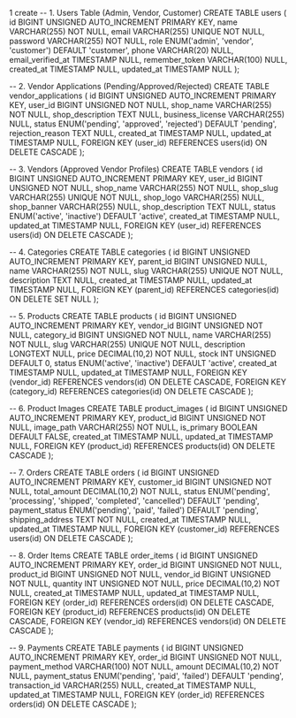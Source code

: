 1 create
-- 1. Users Table (Admin, Vendor, Customer)
CREATE TABLE users (
id BIGINT UNSIGNED AUTO_INCREMENT PRIMARY KEY,
name VARCHAR(255) NOT NULL,
email VARCHAR(255) UNIQUE NOT NULL,
password VARCHAR(255) NOT NULL,
role ENUM('admin', 'vendor', 'customer') DEFAULT 'customer',
phone VARCHAR(20) NULL,
email_verified_at TIMESTAMP NULL,
remember_token VARCHAR(100) NULL,
created_at TIMESTAMP NULL,
updated_at TIMESTAMP NULL
);

-- 2. Vendor Applications (Pending/Approved/Rejected)
CREATE TABLE vendor_applications (
id BIGINT UNSIGNED AUTO_INCREMENT PRIMARY KEY,
user_id BIGINT UNSIGNED NOT NULL,
shop_name VARCHAR(255) NOT NULL,
shop_description TEXT NULL,
business_license VARCHAR(255) NULL,
status ENUM('pending', 'approved', 'rejected') DEFAULT 'pending',
rejection_reason TEXT NULL,
created_at TIMESTAMP NULL,
updated_at TIMESTAMP NULL,
FOREIGN KEY (user_id) REFERENCES users(id) ON DELETE CASCADE
);

-- 3. Vendors (Approved Vendor Profiles)
CREATE TABLE vendors (
id BIGINT UNSIGNED AUTO_INCREMENT PRIMARY KEY,
user_id BIGINT UNSIGNED NOT NULL,
shop_name VARCHAR(255) NOT NULL,
shop_slug VARCHAR(255) UNIQUE NOT NULL,
shop_logo VARCHAR(255) NULL,
shop_banner VARCHAR(255) NULL,
shop_description TEXT NULL,
status ENUM('active', 'inactive') DEFAULT 'active',
created_at TIMESTAMP NULL,
updated_at TIMESTAMP NULL,
FOREIGN KEY (user_id) REFERENCES users(id) ON DELETE CASCADE
);

-- 4. Categories
CREATE TABLE categories (
id BIGINT UNSIGNED AUTO_INCREMENT PRIMARY KEY,
parent_id BIGINT UNSIGNED NULL,
name VARCHAR(255) NOT NULL,
slug VARCHAR(255) UNIQUE NOT NULL,
description TEXT NULL,
created_at TIMESTAMP NULL,
updated_at TIMESTAMP NULL,
FOREIGN KEY (parent_id) REFERENCES categories(id) ON DELETE SET NULL
);

-- 5. Products
CREATE TABLE products (
id BIGINT UNSIGNED AUTO_INCREMENT PRIMARY KEY,
vendor_id BIGINT UNSIGNED NOT NULL,
category_id BIGINT UNSIGNED NOT NULL,
name VARCHAR(255) NOT NULL,
slug VARCHAR(255) UNIQUE NOT NULL,
description LONGTEXT NULL,
price DECIMAL(10,2) NOT NULL,
stock INT UNSIGNED DEFAULT 0,
status ENUM('active', 'inactive') DEFAULT 'active',
created_at TIMESTAMP NULL,
updated_at TIMESTAMP NULL,
FOREIGN KEY (vendor_id) REFERENCES vendors(id) ON DELETE CASCADE,
FOREIGN KEY (category_id) REFERENCES categories(id) ON DELETE CASCADE
);

-- 6. Product Images
CREATE TABLE product_images (
id BIGINT UNSIGNED AUTO_INCREMENT PRIMARY KEY,
product_id BIGINT UNSIGNED NOT NULL,
image_path VARCHAR(255) NOT NULL,
is_primary BOOLEAN DEFAULT FALSE,
created_at TIMESTAMP NULL,
updated_at TIMESTAMP NULL,
FOREIGN KEY (product_id) REFERENCES products(id) ON DELETE CASCADE
);

-- 7. Orders
CREATE TABLE orders (
id BIGINT UNSIGNED AUTO_INCREMENT PRIMARY KEY,
customer_id BIGINT UNSIGNED NOT NULL,
total_amount DECIMAL(10,2) NOT NULL,
status ENUM('pending', 'processing', 'shipped', 'completed', 'cancelled') DEFAULT 'pending',
payment_status ENUM('pending', 'paid', 'failed') DEFAULT 'pending',
shipping_address TEXT NOT NULL,
created_at TIMESTAMP NULL,
updated_at TIMESTAMP NULL,
FOREIGN KEY (customer_id) REFERENCES users(id) ON DELETE CASCADE
);

-- 8. Order Items
CREATE TABLE order_items (
id BIGINT UNSIGNED AUTO_INCREMENT PRIMARY KEY,
order_id BIGINT UNSIGNED NOT NULL,
product_id BIGINT UNSIGNED NOT NULL,
vendor_id BIGINT UNSIGNED NOT NULL,
quantity INT UNSIGNED NOT NULL,
price DECIMAL(10,2) NOT NULL,
created_at TIMESTAMP NULL,
updated_at TIMESTAMP NULL,
FOREIGN KEY (order_id) REFERENCES orders(id) ON DELETE CASCADE,
FOREIGN KEY (product_id) REFERENCES products(id) ON DELETE CASCADE,
FOREIGN KEY (vendor_id) REFERENCES vendors(id) ON DELETE CASCADE
);

-- 9. Payments
CREATE TABLE payments (
id BIGINT UNSIGNED AUTO_INCREMENT PRIMARY KEY,
order_id BIGINT UNSIGNED NOT NULL,
payment_method VARCHAR(100) NOT NULL,
amount DECIMAL(10,2) NOT NULL,
payment_status ENUM('pending', 'paid', 'failed') DEFAULT 'pending',
transaction_id VARCHAR(255) NULL,
created_at TIMESTAMP NULL,
updated_at TIMESTAMP NULL,
FOREIGN KEY (order_id) REFERENCES orders(id) ON DELETE CASCADE
);
